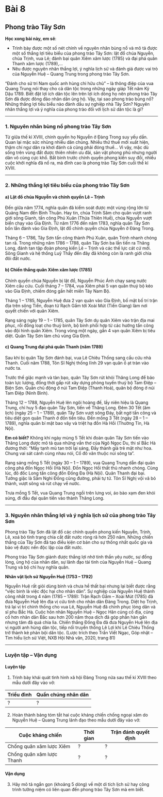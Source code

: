 # Bài 8
## Phong trào Tây Sơn

**Học xong bài này, em sẽ**:

*   Trình bày được một số nét chính về nguyên nhân bùng nổ và mô tả được một số thắng lợi tiêu biểu của phong trào Tây Sơn: lật đổ chúa Nguyễn, chúa Trịnh, vua Lê; đánh bại quân Xiêm xâm lược (1785) và đại phá quân Thanh xâm lược (1789),...
*   Nêu được nguyên nhân thắng lợi, ý nghĩa lịch sử và đánh giá được vai trò của Nguyễn Huệ – Quang Trung trong phong trào Tây Sơn.

“Đánh cho sử tri Nam quốc anh hùng chi hữu chủ” – là thông điệp của vua Quang Trung nói thay cho cả dân tộc trong những ngày giáp Tết năm Kỷ Dậu 1789. Biết đặt lợi ích dân tộc lên trên lợi ích dòng họ nên phong trào Tây Sơn đã được đông đảo nhân dân ủng hộ. Vậy, tại sao phong trào bùng nổ? Những thắng lợi tiêu biểu nào đánh dấu sự nghiệp nhà Tây Sơn? Nguyên nhân thắng lợi và ý nghĩa của phong trào đối với lịch sử dân tộc là gì?

---

### 1. Nguyên nhân bùng nổ phong trào Tây Sơn

Từ giữa thế kỉ XVIII, chính quyền họ Nguyễn ở Đàng Trong suy yếu dần. Quan lại mặc sức nhũng nhiễu dân chúng. Nhiều thứ thuế mới xuất hiện, thậm chí ngư dân ra khơi đánh cá cũng phải đóng thuế... Vì vậy, mặc dù sống trên vùng đất được thiên nhiên ưu đãi, sản vật phong phú nhưng người dân vô cùng cực khổ. Bất bình trước chính quyền phong kiến suy đồi, nhiều cuộc khởi nghĩa đã nổ ra, mà đỉnh cao là phong trào Tây Sơn cuối thế kỉ XVIII.

---

### 2. Những thắng lợi tiêu biểu của phong trào Tây Sơn
#### a) Lật đổ chúa Nguyễn và chính quyền Lê – Trịnh

Đến giữa năm 1774, nghĩa quân đã kiểm soát được một vùng rộng lớn từ Quảng Nam đến Bình Thuận. Hay tin, chúa Trịnh Sâm cho quân vượt ranh giới sông Gianh, tấn công Phú Xuân (Thừa Thiên Huế), chúa Nguyễn vượt biển chạy vào Gia Định. Từ năm 1776 đến năm 1783, nghĩa quân Tây Sơn bốn lần đánh vào Gia Định, lật đổ chính quyền chúa Nguyễn ở Đàng Trong.

Tháng 6 – 1786, Tây Sơn tấn công thành Phú Xuân, quân Trịnh nhanh chóng tan rã. Trong những năm 1786 – 1788, quân Tây Sơn ba lần tiến ra Thăng Long, đánh tan tập đoàn phong kiến Lê – Trịnh và các thế lực cát cứ mới. Sông Gianh và hệ thống Luỹ Thầy đến đây đã không còn là ranh giới chia đôi đất nước.

#### b) Chiến thắng quân Xiêm xâm lược (1785)

Chính quyền chúa Nguyễn bị lật đổ, Nguyễn Phúc Ánh chạy sang nước Xiêm cầu cứu. Cuối tháng 7 – 1784, vua Xiêm phái 5 vạn quân thuỷ bộ kéo vào Gia Định, chiếm đóng gần hết miền Tây Nam Bộ.

Tháng 1 – 1785, Nguyễn Huệ đưa 2 vạn quân vào Gia Định, bố mặt bố trí trận địa trên sông Tiền, đoạn từ Rạch Gầm tới Xoài Mút (Tiền Giang) làm nơi quyết chiến với quân Xiêm.

Rạng sáng ngày 19 – 1 – 1785, quân Tây Sơn dụ quân Xiêm vào trận địa mai phục, rồi đồng loạt cho thuỷ binh, bộ binh phối hợp từ các hướng tấn công vào đội hình quân Xiêm. Trong vòng một ngày, gần 4 vạn quân Xiêm bị tiêu diệt. Quân Tây Sơn làm chủ vùng Gia Định.

#### c) Quang Trung đại phá quân Thanh (năm 1789)

Sau khi bị quân Tây Sơn đánh bại, vua Lê Chiêu Thống sang cầu cứu nhà Thanh. Cuối năm 1788, Tôn Sĩ Nghị thống lĩnh 29 vạn quân ồ ạt tràn vào nước ta.

Trước thế giặc mạnh và tàn bạo, quân Tây Sơn rút khỏi Thăng Long để bảo toàn lực lượng, đồng thời gấp rút xây dựng phòng tuyến thuỷ bộ Tam Điệp – Biện Sơn. Quân chủ động ở núi Tam Điệp (Thanh Hoá), quân bộ đóng ở núi Tam Điệp (Ninh Bình).

Tháng 12 – 1788, Nguyễn Huệ lên ngôi hoàng đế, lấy niên hiệu là Quang Trung, chỉ huy 5 đạo quân Tây Sơn, tiến về Thăng Long. Đêm 30 Tết (âm lịch) (ngày 25 – 1 – 1789), quân Tây Sơn vượt sông Đáy, bất ngờ tấn công và tiêu diệt gọn quân Thanh ở đồn tiền tiêu. Đến mồng 3 Tết (ngày 28 – 1 – 1789), nghĩa quân bí mật bao vây và triệt hạ đồn Hà Hồi (Thường Tín, Hà Nội).

**Em có biết?**
Không khí ngày mùng 5 Tết khi đoàn quân Tây Sơn tiến vào Thăng Long được mô tả qua những vần thơ của Ngô Ngọc Du, thi sĩ Bắc Hà đương thời:
“Mấy tạnh mù tan trời lại sáng,
Đầy thành già trẻ mặt như hoa.
Chung vai sát cánh cùng nhau nói,
Cố đô vãn thuộc núi sông ta”.

Rạng sáng mồng 5 Tết (ngày 30 – 1 – 1789), vua Quang Trung dẫn đại quân công phá đồn Ngọc Hồi (Hà Nội). Đồn Ngọc Hồi thất thủ nhanh chóng. Cùng lúc, đô đốc Long tấn công đồn Đống Đa (Hà Nội). Quân Thanh đại bại. Tướng giặc là Sầm Nghi Đống cũng đường, phải tự tử. Tôn Sĩ Nghị vội vã bỏ thành, vượt sông và rút chạy về nước.

Trưa mồng 5 Tết, vua Quang Trung ngồi trên lưng voi, áo bào xạm đen khói súng, đi đầu đại quân tiến vào thành Thăng Long.

---

### 3. Nguyên nhân thắng lợi và ý nghĩa lịch sử của phong trào Tây Sơn

Phong trào Tây Sơn đã lật đổ các chính quyền phong kiến Nguyễn, Trịnh, Lê, xoá bỏ tình trạng chia cắt đất nước ròng rã hơn 250 năm. Những chiến thắng của Tây Sơn đã tạo điều kiện cơ bản cho sự thống nhất quốc gia và bảo vệ được nền độc lập của đất nước.

Phong trào Tây Sơn giành được thắng lợi nhờ tinh thần yêu nước, sự đồng lòng, ủng hộ của nhân dân, sự lãnh đạo tài tình của Nguyễn Huệ – Quang Trung và bộ chỉ huy nghĩa quân.

**Nhân vật lịch sử**
**Nguyễn Huệ (1753 – 1792)**

Nguyễn Huệ rất giỏi dùng binh và chưa hề thất bại nhưng lại biết được rằng “việc binh là việc độc hại cho nhân dân”. Sự nghiệp của Nguyễn Huệ thành công nhất trong 4 năm (1785 – 1789): Trận Rạch Gầm – Xoài Mút (1785) đã đưa Nguyễn Huệ lên địa vị cứu tinh cho nhân dân Đàng Trong. Diệt họ Trịnh, trả lại vị trí chính thống cho vua Lê, Nguyễn Huệ đã chinh phục lòng dân và sĩ phu Bắc Hà. Cuộc hôn nhân Nguyễn Huệ – Ngọc Hân củng cố địa, củng cố hơn nhân dân Bắc sau hơn 200 năm thoa dịch đã góp phần hàn gắn nhưng tâm đã quá chia lìa. Chiến thắng Đống Đa đã đưa Nguyễn Huệ lên địa vị người anh hùng dân tộc, tiếp nối truyền thống Lê Lợi khi Lê Chiêu Thống trở thành kẻ phản bội dân tộc.
(Lược trích theo Trần Viết Ngạc, Góp nhặt – Tìm hiểu lịch sử Việt, NXB Hội Nhà văn, 2020, trang 81)

---

### Luyện tập – Vận dụng
#### Luyện tập

1. Trình bày khái quát tình hình xã hội Đàng Trong nửa sau thế kỉ XVIII theo mẫu dưới đây vào vở:

| Triều đình | Quần chúng nhân dân |
|---|---|
| ? | ? |

2. Hoàn thành bảng tóm tắt hai cuộc kháng chiến chống ngoại xâm do Nguyễn Huệ – Quang Trung lãnh đạo theo mẫu dưới đây vào vở:

| Cuộc kháng chiến | Thời gian | Trận đánh quyết định |
|---|---|---|
| Chống quân xâm lược Xiêm | ? | ? |
| Chống quân xâm lược Thanh | ? | ? |

#### Vận dụng

3. Hãy mô tả ngắn gọn (khoảng 5 dòng) về một di tích lịch sử hay công trình tưởng niệm có liên quan đến phong trào Tây Sơn mà em biết.
